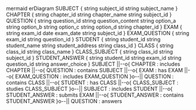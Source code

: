 mermaid
erDiagram
    SUBJECT {
        string subject_id
        string subject_name
    }
    CHAPTER {
        string chapter_id
        string chapter_name
        string subject_id
    }
    QUESTION {
        string question_id
        string question_content
        string option_a
        string option_b
        string option_c
        string option_d
        string chapter_id
    }
    EXAM {
        string exam_id
        date exam_date
        string subject_id
    }
    EXAM_QUESTION {
        string exam_id
        string question_id
    }
    STUDENT {
        string student_id
        string student_name
        string student_address
        string class_id
    }
    CLASS {
        string class_id
        string class_name
    }
    CLASS_SUBJECT {
        string class_id
        string subject_id
    }
    STUDENT_ANSWER {
        string student_id
        string exam_id
        string question_id
        string answer_choice
    }
    SUBJECT ||--o{ CHAPTER : includes
    CHAPTER ||--o{ QUESTION : contains
    SUBJECT ||--o{ EXAM : has
    EXAM ||--o{ EXAM_QUESTION : includes
    EXAM_QUESTION }o--|| QUESTION : contains
    CLASS ||--o{ STUDENT : has
    CLASS ||--o{ CLASS_SUBJECT : studies
    CLASS_SUBJECT }o--|| SUBJECT : includes
    STUDENT ||--o{ STUDENT_ANSWER : submits
    EXAM ||--o{ STUDENT_ANSWER : contains
    STUDENT_ANSWER }o--|| QUESTION : answers
